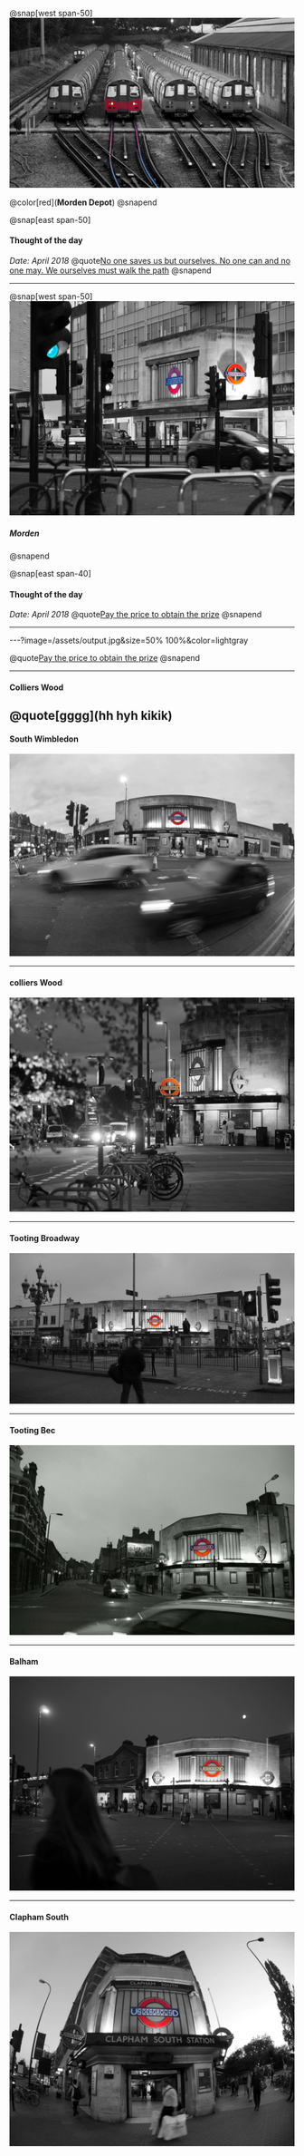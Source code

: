 

@snap[west span-50]
![Morden_depot](/assets/morden_depot.jpg)

@color[red](**Morden Depot**)
@snapend

@snap[east span-50]
#### Thought of the day
*Date:  April 2018*
@quote[No one saves us but ourselves. No one can and no one may. We ourselves must walk the path](Buddha)
@snapend

---

@snap[west span-50]
![Morden](/assets/morden.jpg)
##### Morden
@snapend

@snap[east span-40]
#### Thought of the day
*Date:  April 2018*
@quote[Pay the price to obtain the prize](Anon)
@snapend

---


---?image=/assets/output.jpg&size=50% 100%&color=lightgray

@quote[Pay the price to obtain the prize](Anon)
@snapend

---

#### Colliers Wood

@quote[gggg](hh hyh kikik)
---

#### South Wimbledon
![South Wimbledon](/assets/south_wimbledon.jpg)

---

#### colliers Wood

![colliers Wood](/assets/colliers_wood.jpg)

---

#### Tooting Broadway

![Tooting Broadway](/assets/tooting_broadway.jpg)

---

#### Tooting Bec

![Tooting Bec](/assets/tooting_bec.jpg)

---

#### Balham

![Balham](/assets/balham.jpg)

---

#### Clapham South

![Clapham South](/assets/clapham_south.jpg)
